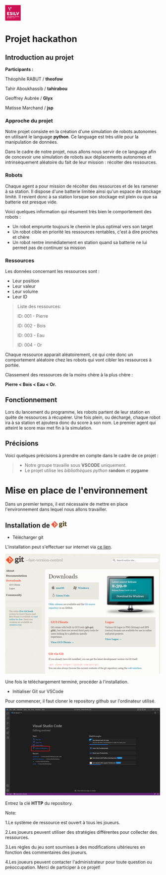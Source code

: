 <img src="annexes/esilv_logo.png" alt="drawing" width="50"/> 

# Projet hackathon

## Introduction au projet

__Participants :__ 

Théophile RABUT / __theofow__ 

Tahir Aboukhassib / __tahirabou__

 Geoffrey Aubrée / __Glyx__
 
 Matisse Marchand / __jsp__



 ### Approche du projet

Notre projet consiste en la création d'une simulation de robots autonomes en utilisant le language __python__. Ce language est très utile pour la manipulation de données.

Dans le cadre de notre projet, nous allons nous servir de ce language afin de concevoir une simulation de robots aux déplacements autonomes et intrinsèquement aléatoire du fait de leur mission : récolter des ressources.


### Robots
Chaque agent a pour mission de récolter des ressources et de les ramener à sa station. Il dispose d'une batterie limitée ainsi qu'un espace de stockage limité. Il revient donc à sa station lorsque son stockage est plein ou que sa batterie est presque vide.

Voici quelques information qui résument très bien le comportement des robots :
- Un robot emprunte toujours le chemin le plus optimal vers son target
- Un robot cible en priorité les ressources rentables, c'est à dire proches et chère
- Un robot rentre immédiatement en station quand sa batterie ne lui permet pas de continuer sa mission

### Ressources

Les données concernant les ressources sont :
- Leur position
- Leur valeur
- Leur volume
- Leur ID

>Liste des ressources:
>
>ID: 001 - Pierre
>
>ID: 002 - Bois
>
>ID: 003 - Eau
>
>ID: 004 - Or

Chaque ressource apparait aléatoirement, ce qui crée donc un comportement aléatoire chez les robots qui vont cibler les ressources à portée.

Classement des ressources de la moins chère à la plus chère : 

__Pierre < Bois < Eau < Or.__

## Fonctionnement

Lors du lancement du programme, les robots partent de leur station en quête de ressources à récupérer. Une fois plein, ou déchargé, chaque robot ira à sa station et ajoutera donc du score à son nom. Le premier agent qui atteint le score max met fin à la simulation.

## Précisions 

Voici quelques précisions à prendre en compte dans le cadre de ce projet :

>- Notre groupe travaille sous __VSCODE__ uniquement.
>- Le projet utilise les _bibliothèques python_ __random__ et __pygame__

# Mise en place de l'environnement

Dans un premier temps, il est nécessaire de mettre en place l'environnement dans lequel nous allons travailler.

## Installation de <img src="annexes/git_logo.png" alt="drawing" width="50"/>


- Télécharger git 

L'installation peut s'effectuer sur internet via [ce lien](https://git-scm.com/downloads).

<img src="annexes/screen_git.png" alt="drawing" width="500"/> 

Une fois le téléchargement terminé, procéder à l'installation.

- Initialiser Git sur VSCode

Pour commencer, il faut cloner le repository github sur l'ordinateur utilisé.

<img src="annexes/screen_vscode.png" alt="drawing" width="500"/> 

Entrez la clé __HTTP__ du repository.

Note:

1.Le système de ressource est ouvert à tous les joueurs.

2.Les joueurs peuvent utiliser des stratégies différentes pour collecter des ressources.

3.Les règles du jeu sont soumises à des modifications ultérieures en fonction des commentaires des joueurs.

4.Les joueurs peuvent contacter l'administrateur pour toute question ou préoccupation.
Merci de participer à ce projet!
